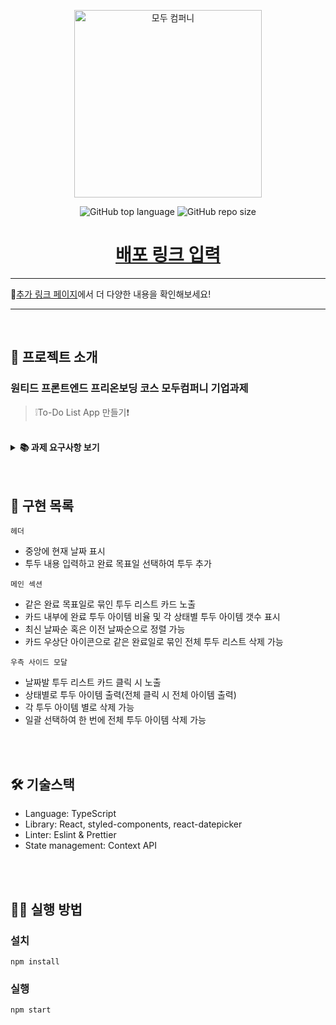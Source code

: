 <p align='middle'>
  <a href='https://www.moduparking.com/'>
    <img src='https://user-images.githubusercontent.com/51367622/130882614-fdfde471-f2c6-4be5-b4e2-afd6181e310c.png' width="300px;" alt="모두 컴퍼니" />
  </a></p>
<p align='middle'><img alt="GitHub top language" src="https://img.shields.io/github/languages/top/ONE-TED/init_convention?color=blueviolet"> <img alt="GitHub repo size" src="https://img.shields.io/github/repo-size/ONE-TED/init_convention"> 
<h1 align='middle'><a href='https://github.com/ONE-TED/init_convention'>배포 링크 입력</a></h1>

---

🧐[추가 링크 페이지]()에서 더 다양한 내용을 확인해보세요!

---

<br/>

## 📌 프로젝트 소개

### 원티드 프론트엔드 프리온보딩 코스 모두컴퍼니 기업과제

> ❕To-Do List App 만들기❗

<br/>

<details>
    <summary><STRONG>
       📚 과제 요구사항 보기
        </STRONG></summary>
- [필수] 적절한 Header를 만든다.   <br/>
- [필수] 스크롤시 Header가 사라지지 않고 화면 상단에 고정되도록 한다. <br/>
- [필수] 필수적으로 추가해야할 기능: Task 목록 조회, 새로운 Task 추가, Task 삭제 <br/>
- [필수] Drag and Drop으로 Task의 순서를 변경한다. <br/>
- [필수] 최소 두가지 이상의 조건으로 Task를 필터링 (ex. 상태, 생성일, 생성자, 중요도)  <br/>
- [필수] Task의 상태 변경 (ex. 진행중 → 완료) <br/>
</details>
<br/>
<br/>

## 📑 구현 목록

`헤더`

- 중앙에 현재 날짜 표시
- 투두 내용 입력하고 완료 목표일 선택하여 투두 추가 

`메인 섹션`

- 같은 완료 목표일로 묶인 투두 리스트 카드 노출
- 카드 내부에 완료 투두 아이템 비율 및 각 상태별 투두 아이템 갯수 표시
- 최신 날짜순 혹은 이전 날짜순으로 정렬 가능
- 카드 우상단 아이콘으로 같은 완료일로 묶인 전체 투두 리스트 삭제 가능

`우측 사이드 모달`

- 날짜발 투두 리스트 카드 클릭 시 노출
- 상태별로 투두 아이템 출력(전체 클릭 시 전체 아이템 출력)
- 각 투두 아이템 별로 삭제 가능
- 일괄 선택하여 한 번에 전체 투두 아이템 삭제 가능

<br/>  
<br/>

## 🛠 기술스택

- Language: TypeScript
- Library: React, styled-components, react-datepicker
- Linter: Eslint & Prettier
- State management: Context API

<br/>
<br/>

## 👨‍💻 실행 방법

### 설치

`npm install`

### 실행

`npm start`
